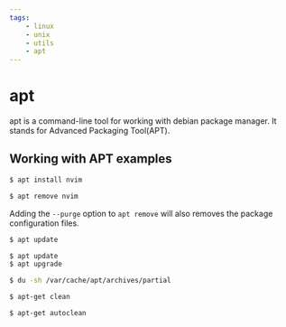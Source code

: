 ```yaml
---
tags:
    - linux
    - unix
    - utils
    - apt
---
```


# apt

apt is a command-line tool for working with debian package manager. It stands
for Advanced Packaging Tool(APT).

## Working with APT examples

```bash title="Install new package"
$ apt install nvim
```

```bash title="Remove package"
$ apt remove nvim
```
Adding the `--purge` option to `apt remove` will also removes the package configuration
files.


```bash title="Update the local package index"
$ apt update
```

```bash title="Upgrade all packages in system"
$ apt update
$ apt upgrade
```

```bash title="Check apt cache size"
$ du -sh /var/cache/apt/archives/partial
```

```bash title="Clean apt cache except blocking file"
$ apt-get clean
```

```bash title="Clean apt cache, but it will remove only those packages, which can't be loaded from repositories."
$ apt-get autoclean
```

